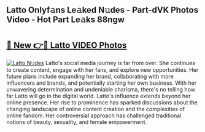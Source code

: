 ## Latto Onlyf𝚊ns Le𝚊ked N𝚞des - Part-dVK Photos Video - Hot Part Le𝚊ks 88ngw

# <h2><a href="http://ab52541.deff.icu/?id=Latto">🔗 New 👉🔴 Latto VIDEO Photos</a></h2>

[![Latto N𝚞des](https://i.imgur.com/rIISA9y.gif)](http://ab52541.deff.icu/?id=Latto)
Latto's social media journey is far from over. She continues to create content, engage with her fans, and explore new opportunities. Her future plans include expanding her brand, collaborating with more influencers and brands, and potentially starting her own business. With her unwavering determination and undeniable charisma, there's no telling how far Latto will go in the digital world. Latto's influence extends beyond her online presence. Her rise to prominence has sparked discussions about the changing landscape of online content creation and the complexities of online fandom. Her controversial approach has challenged traditional notions of beauty, sexuality, and female empowerment.

